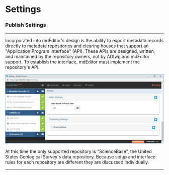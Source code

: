 # Settings
### Publish Settings
---

Incorporated into mdEditor's design is the ability to export metadata records directly to metadata repositories and clearing houses that support an "Application Program Interface" (API).  These APIs are designed, written, and maintained by the repository owners, not by ADIwg and mdEditor support.  To establish the interface, mdEditor must implement the repository's API.

![Date Settings](/assets/reference/settings/settings-date.png)

At this time the only supported repository is "ScienceBase", the United States Geological Survey's data repository.  Because setup and interface rules for each repository are different they are discussed individually.  

---
